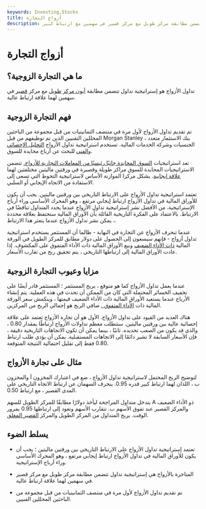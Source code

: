 ```yaml
---
keywords: Investing,Stocks
title: أزواج التجارة
description: تداول الأزواج هو إستراتيجية تداول تتضمن مطابقة مركز طويل مع مركز قصير في سهمين مع ارتباط كبير.
---
```


# أزواج التجارة
## ما هي التجارة الزوجية؟

تداول الأزواج هو إستراتيجية تداول تتضمن مطابقة [أيون مركز](/long) [طويل](/long) مع مركز [قصير](/short) في سهمين لهما علاقة ارتباط عالية.

## فهم التجارة الزوجية

تم تقديم تداول الأزواج لأول مرة في منتصف الثمانينيات من قبل مجموعة من الباحثين المحللين التقنيين الذين تم توظيفهم من قبل Morgan Stanley ، بنك الاستثمار متعدد الجنسيات وشركة الخدمات المالية. تستخدم استراتيجية تداول الأزواج [التحليل الإحصائي والفني](/technicalanalysis) للبحث عن أرباح محايدة للسوق.

تعد استراتيجيات [السوق المحايدة جانبًا رئيسيًا من المعاملات التجارية للأزواج.](/marketneutral) تتضمن الاستراتيجيات المحايدة للسوق مراكز طويلة وقصيرة في ورقتين ماليتين مختلفتين لهما [علاقة إيجابية](/correlation). يشكل مركزا الموازنة الأساس لاستراتيجية التحوط التي تسعى إلى الاستفادة من الاتجاه الإيجابي أو السلبي.

تعتمد استراتيجية تداول الأزواج على الارتباط التاريخي بين ورقتين ماليتين. يجب أن يكون للأوراق المالية في تداول الأزواج ارتباط إيجابي مرتفع ، وهو المحرك الأساسي وراء أرباح الإستراتيجية. من الأفضل نشر إستراتيجية تداول الأزواج عندما يحدد المتداول تناقضًا في الارتباط. بالاعتماد على الفكرة التاريخية القائلة بأن الأوراق المالية ستحتفظ بعلاقة محددة ، يمكن نشر تداول الأزواج عندما يتعثر هذا الارتباط.

عندما تنحرف الأزواج عن التجارة في النهاية - طالما أن المستثمر يستخدم استراتيجية تداول أزواج - فإنهم سيسعون إلى الحصول على دولار مطابق للمركز الطويل في الورقة المالية [ذات الأداء الضعيف](/underperform) وبيع الأوراق المالية ذات الأداء المتفوق على المكشوف. إذا عادت الأوراق المالية إلى ارتباطها التاريخي ، يتم تحقيق ربح من تقارب الأسعار.

## مزايا وعيوب التجارة الزوجية

عندما يعمل تداول الأزواج كما هو متوقع ، يربح المستثمر ؛ المستثمر قادر أيضًا على تخفيف الخسائر المحتملة التي كان من الممكن أن تحدث في هذه العملية. يتم إنشاء الأرباح عندما يستعيد الأوراق المالية ذات الأداء الضعيف قيمتها ، وينكمش سعر الورقة المالية ذات [الأداء المتفوق .](/outperform) صافي الربح هو إجمالي الربح من المركزين.

هناك العديد من القيود على تداول الأزواج. الأول هو أن تجارة الأزواج تعتمد على علاقة إحصائية عالية بين ورقتين ماليتين. ستتطلب معظم تداولات الأزواج ارتباطًا بمقدار 0.80 ، والذي قد يكون من الصعب تحديده. ثانيًا ، بينما يمكن أن تكون الاتجاهات التاريخية دقيقة ، فإن الأسعار السابقة لا تشير دائمًا إلى الاتجاهات المستقبلية. يمكن أن يؤدي طلب ارتباط 0.80 فقط إلى تقليل احتمالية النتيجة المتوقعة.

## مثال على تجارة الأزواج

لتوضيح الربح المحتمل لاستراتيجية تداول الأزواج ، ضع في اعتبارك المخزون أ والمخزون ب ، اللذان لهما ارتباط كبير قدره 0.95. ينحرف السهمان عن ارتباط الاتجاه التاريخي على المدى القصير ، مع ارتباط 0.50.

يتدخل متداول المراجحة ليأخذ دولارًا مطابقًا للمركز الطويل للسهم A ذو الأداء الضعيف والمركز القصير عند تفوق الأسهم ب. تتقارب الأسهم وتعود إلى ارتباطها 0.95 بمرور الوقت. يربح المتداول من المركز الطويل والمركز [القصير المغلق](/short).

## يسلط الضوء

- تعتمد إستراتيجية تداول الأزواج على الارتباط التاريخي بين ورقتين ماليتين ؛ يجب أن يكون للأوراق المالية في تداول الأزواج ارتباط إيجابي مرتفع ، وهو المحرك الأساسي وراء أرباح الإستراتيجية.

- المتاجرة بالأزواج هي إستراتيجية تداول تتضمن مطابقة مركز طويل مع مركز قصير في سهمين لهما علاقة ارتباط عالية.

- تم تقديم تداول الأزواج لأول مرة في منتصف الثمانينيات من قبل مجموعة من الباحثين المحللين الفنيين.

